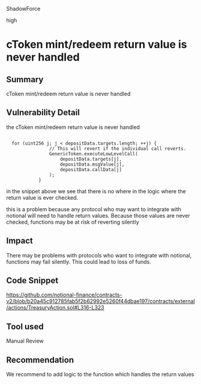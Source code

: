ShadowForce

high

# cToken mint/redeem return value is never handled

## Summary
cToken mint/redeem return value is never handled
## Vulnerability Detail
the cToken mint/redeem return value is never handled
```solidity

  for (uint256 j; j < depositData.targets.length; ++j) {
                // This will revert if the individual call reverts.
                GenericToken.executeLowLevelCall(
                    depositData.targets[j], 
                    depositData.msgValue[j], 
                    depositData.callData[j]
                );
            }
```
in the snippet above we see that there is no where in the logic where the return value is ever checked.

this is a problem because any protocol who may want to integrate with notional will need to handle return values. Because those values are never checked, functions may be at risk of reverting silently
## Impact
There may be problems with protocols who want to integrate with notional, functions may fail silently. This could lead to loss of funds.
## Code Snippet
https://github.com/notional-finance/contracts-v2/blob/b20a45c912785fab5f2b62992e5260f44dbae197/contracts/external/actions/TreasuryAction.sol#L316-L323
## Tool used

Manual Review

## Recommendation
We recommend to add logic to the function which handles the return values